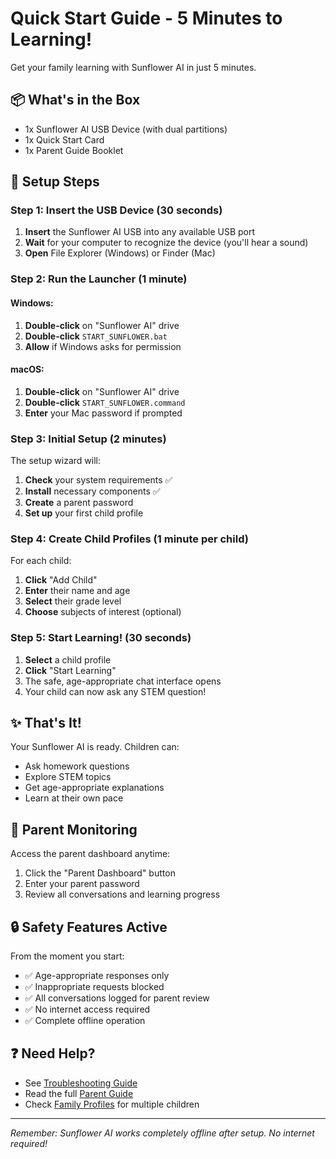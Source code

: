 # Quick Start Guide - 5 Minutes to Learning!

Get your family learning with Sunflower AI in just 5 minutes.

## 📦 What's in the Box

- 1x Sunflower AI USB Device (with dual partitions)
- 1x Quick Start Card
- 1x Parent Guide Booklet

## 🚀 Setup Steps

### Step 1: Insert the USB Device (30 seconds)

1. **Insert** the Sunflower AI USB into any available USB port
2. **Wait** for your computer to recognize the device (you'll hear a sound)
3. **Open** File Explorer (Windows) or Finder (Mac)

### Step 2: Run the Launcher (1 minute)

#### Windows:
1. **Double-click** on "Sunflower AI" drive
2. **Double-click** `START_SUNFLOWER.bat`
3. **Allow** if Windows asks for permission

#### macOS:
1. **Double-click** on "Sunflower AI" drive
2. **Double-click** `START_SUNFLOWER.command`
3. **Enter** your Mac password if prompted

### Step 3: Initial Setup (2 minutes)

The setup wizard will:
1. **Check** your system requirements ✅
2. **Install** necessary components ✅
3. **Create** a parent password
4. **Set up** your first child profile

### Step 4: Create Child Profiles (1 minute per child)

For each child:
1. **Click** "Add Child"
2. **Enter** their name and age
3. **Select** their grade level
4. **Choose** subjects of interest (optional)

### Step 5: Start Learning! (30 seconds)

1. **Select** a child profile
2. **Click** "Start Learning"
3. The safe, age-appropriate chat interface opens
4. Your child can now ask any STEM question!

## ✨ That's It!

Your Sunflower AI is ready. Children can:
- Ask homework questions
- Explore STEM topics
- Get age-appropriate explanations
- Learn at their own pace

## 👀 Parent Monitoring

Access the parent dashboard anytime:
1. Click the "Parent Dashboard" button
2. Enter your parent password
3. Review all conversations and learning progress

## 🔒 Safety Features Active

From the moment you start:
- ✅ Age-appropriate responses only
- ✅ Inappropriate requests blocked
- ✅ All conversations logged for parent review
- ✅ No internet access required
- ✅ Complete offline operation

## ❓ Need Help?

- See [Troubleshooting Guide](troubleshooting.md)
- Read the full [Parent Guide](parent-guide.md)
- Check [Family Profiles](family-profiles.md) for multiple children

---
*Remember: Sunflower AI works completely offline after setup. No internet required!*
